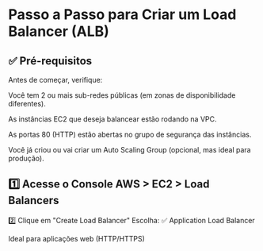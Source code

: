 # Passo a Passo para Criar um Load Balancer (ALB)
## ✅ Pré-requisitos
Antes de começar, verifique:

Você tem 2 ou mais sub-redes públicas (em zonas de disponibilidade diferentes).

As instâncias EC2 que deseja balancear estão rodando na VPC.

As portas 80 (HTTP) estão abertas no grupo de segurança das instâncias.

Você já criou ou vai criar um Auto Scaling Group (opcional, mas ideal para produção).

## 1️⃣ Acesse o Console AWS > EC2 > Load Balancers
2️⃣ Clique em "Create Load Balancer"
Escolha:
✅ Application Load Balancer

Ideal para aplicações web (HTTP/HTTPS)

